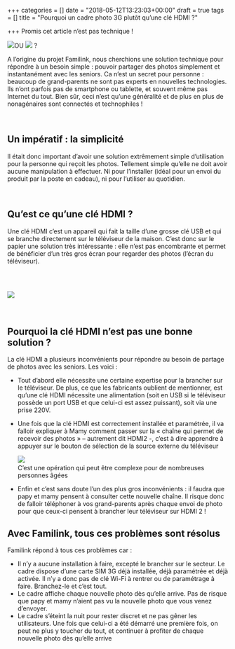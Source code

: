 +++
categories = []
date = "2018-05-12T13:23:03+00:00"
draft = true
tags = []
title = "Pourquoi un cadre photo 3G plutôt qu’une clé HDMI ?"

+++
Promis cet article n’est pas technique !

![](/uploads/2018/05/12/Familink_HD_09-300x194.jpg)OU ![](/uploads/2018/05/12/ez-cast-5g-wifi-display-recepteur-tv-pc-dongle-av-300x300.jpg) ?

A l’origine du projet Familink, nous cherchions une solution technique pour répondre à un besoin simple : pouvoir partager des photos simplement et instantanément avec les seniors. Ca n’est un secret pour personne : beaucoup de grand-parents ne sont pas experts en nouvelles technologies. Ils n’ont parfois pas de smartphone ou tablette, et souvent même pas Internet du tout. Bien sûr, ceci n’est qu’une généralité et de plus en plus de nonagénaires sont connectés et technophiles !

 

## Un impératif : la simplicité

Il était donc important d’avoir une solution extrêmement simple d’utilisation pour la personne qui reçoit les photos. Tellement simple qu’elle ne doit avoir aucune manipulation à effectuer. Ni pour l’installer (idéal pour un envoi du produit par la poste en cadeau), ni pour l’utiliser au quotidien.

 

## Qu’est ce qu’une clé HDMI ?

Une clé HDMI c’est un appareil qui fait la taille d’une grosse clé USB et qui se branche directement sur le téléviseur de la maison. C’est donc sur le papier une solution très intéressante : elle n’est pas encombrante et permet de bénéficier d’un très gros écran pour regarder des photos (l’écran du téléviseur).

 

## ![](/uploads/2018/05/12/ez-cast-5g-wifi-display-recepteur-tv-pc-dongle-av-300x300.jpg)

 

## Pourquoi la clé HDMI n’est pas une bonne solution ?

La clé HDMI a plusieurs inconvénients pour répondre au besoin de partage de photos avec les seniors. Les voici :

* Tout d’abord elle nécessite une certaine expertise pour la brancher sur le téléviseur. De plus, ce que les fabricants oublient de mentionner, est qu’une clé HDMI nécessite une alimentation (soit en USB si le téléviseur possède un port USB et que celui-ci est assez puissant), soit via une prise 220V.
* Une fois que la clé HDMI est correctement installée et paramétrée, il va falloir expliquer à Mamy comment passer sur la « chaîne qui permet de recevoir des photos » – autrement dit HDMI2 -, c’est à dire apprendre à appuyer sur le bouton de sélection de la source externe du téléviseur

  ![](/uploads/2018/05/12/080930101230_24977.jpg)[  
  ](https://dr8rbg9qg9auo.cloudfront.net/wp-content/uploads/2018/01/080930101230_24977.jpg)C’est une opération qui peut être complexe pour de nombreuses personnes âgées
* Enfin et c’est sans doute l’un des plus gros inconvénients : il faudra que papy et mamy pensent à consulter cette nouvelle chaîne. Il risque donc de falloir téléphoner à vos grand-parents après chaque envoi de photo pour que ceux-ci pensent à brancher leur téléviseur sur HDMI 2 !

## Avec Familink, tous ces problèmes sont résolus

Familink répond à tous ces problèmes car :

* Il n’y a aucune installation à faire, excepté le brancher sur le secteur. Le cadre dispose d’une carte SIM 3G déjà installée, déjà paramétrée et déjà activée. Il n’y a donc pas de clé Wi-Fi à rentrer ou de paramétrage à faire. Branchez-le et c’est tout.
* Le cadre affiche chaque nouvelle photo dès qu’elle arrive. Pas de risque que papy et mamy n’aient pas vu la nouvelle photo que vous venez d’envoyer.
* Le cadre s’éteint la nuit pour rester discret et ne pas gêner les utilisateurs. Une fois que celui-ci a été démarré une première fois, on peut ne plus y toucher du tout, et continuer à profiter de chaque nouvelle photo dès qu’elle arrive